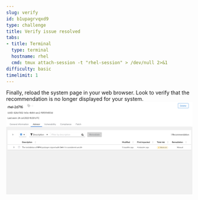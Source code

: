 ```yaml
---
slug: verify
id: b1upagrvqxd9
type: challenge
title: Verify issue resolved
tabs:
- title: Terminal
  type: terminal
  hostname: rhel
  cmd: tmux attach-session -t "rhel-session" > /dev/null 2>&1
difficulty: basic
timelimit: 1
---
```


Finally, reload the system page in your web browser.
Look to verify that the recommendation is no longer displayed for your system.
![Remediation completed](../assets/remediation-complete.png)